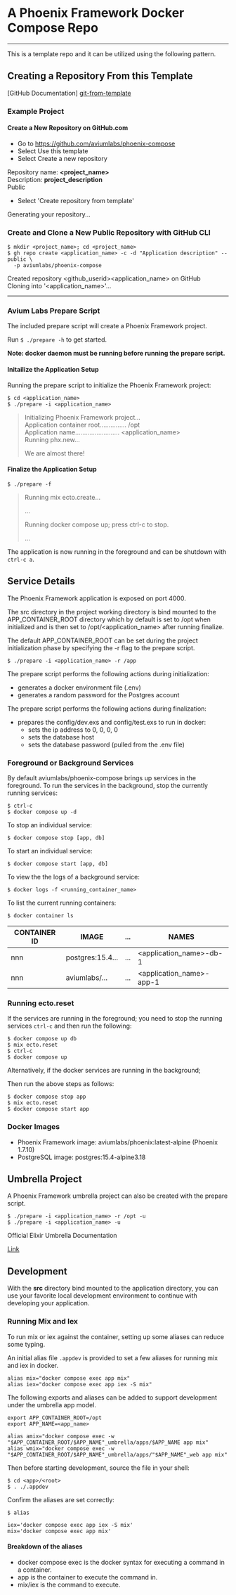 # A Phoenix Framework Docker Compose Repo


---


This is a template repo and it can be utilized using the following pattern. 


## Creating a Repository From this Template


[GitHub Documentation] [git-from-template]


### Example Project

#### Create a New Repository on GitHub.com

- Go to https://github.com/aviumlabs/phoenix-compose
- Select Use this template
- Select Create a new repository

Repository name: __<project_name>__  
Description: __project_description__  
Public  

- Select 'Create repository from template'

Generating your repository...


### Create and Clone a New Public Repository with GitHub CLI


    $ mkdir <project_name>; cd <project_name>
    $ gh repo create <application_name> -c -d "Application description" --public \
      -p aviumlabs/phoenix-compose 


Created repository \<github\_userid\>\<application\_name\>  on GitHub  
Cloning into '\<application\_name\>'...  

---

### Avium Labs Prepare Script


The included prepare script will create a Phoenix Framework project. 

Run `$ ./prepare -h` to get started.


**Note: docker daemon must be running before running the prepare script.**


#### Initailize the Application Setup


Running the prepare script to initialize the Phoenix Framework project:


    $ cd <application_name> 
    $ ./prepare -i <application_name> 

>
> Initializing Phoenix Framework project...  
> Application container root............... /opt  
> Application name......................... \<application\_name>  
> Running phx.new...  
>
> We are almost there!  
>


#### Finalize the Application Setup


    $ ./prepare -f

    
> Running mix ecto.create...  
> 
> ...  
> 
> Running docker compose up; press ctrl-c to stop.  
> 
> ...  
> 


The application is now running in the foreground and can be shutdown 
with `ctrl-c a`.


## Service Details


The Phoenix Framework application is exposed on port 4000. 


The src directory in the project working directory is bind mounted to the 
APP\_CONTAINER\_ROOT directory which by default is set to /opt when initialized 
and is then set to /opt/\<application\_name\> after running finalize.  

The default APP\_CONTAINER\_ROOT can be set during the project initialization 
phase by specifying the -r flag to the prepare script.  

    $ ./prepare -i <application_name> -r /app

The prepare script performs the following actions during initialization:  
- generates a docker environment file (.env)  
- generates a random password for the Postgres account  

The prepare script performs the following actions during finalization:  
- prepares the config/dev.exs and config/test.exs to run in docker:  
  - sets the ip address to 0, 0, 0, 0  
  - sets the database host  
  - sets the database password (pulled from the .env file)  


### Foreground or Background Services


By default aviumlabs/phoenix-compose brings up services in the foreground. To 
run the services in the background, stop the currently running services:

    $ ctrl-c
    $ docker compose up -d
    
To stop an individual service:


    $ docker compose stop [app, db]


To start an individual service:


    $ docker compose start [app, db]


To view the the logs of a background service:


    $ docker logs -f <running_container_name>


To list the current running containers:


    $ docker container ls


| CONTAINER ID   | IMAGE            | ...  | NAMES                        |
|----------------|------------------|------|------------------------------|
| nnn            | postgres:15.4... | ...  | \<application\_name\>-db-1   |
| nnn            | aviumlabs/...    | ...  | \<application\_name\>-app-1  |


### Running ecto.reset


If the services are running in the foreground; you need to stop the running 
services `ctrl-c` and then run the following:


    $ docker compose up db
    $ mix ecto.reset
    $ ctrl-c
    $ docker compose up


Alternatively, if the docker services are running in the background;


Then run the above steps as follows:


    $ docker compose stop app
    $ mix ecto.reset
    $ docker compose start app


### Docker Images


- Phoenix Framework image: aviumlabs/phoenix:latest-alpine (Phoenix 1.7.10)
- PostgreSQL image: postgres:15.4-alpine3.18


## Umbrella Project


A Phoenix Framework umbrella project can also be created with the prepare 
script. 


    $ ./prepare -i <application_name> -r /opt -u
    $ ./prepare -i <application_name> -u


Official Elixir Umbrella Documentation 


[Link](https://elixir-lang.org/getting-started/mix-otp/dependencies-and-umbrella-projects.html)


## Development


With the **src** directory bind mounted to the application directory, you can use 
your favorite local development environment to continue with developing 
your application.


### Running Mix and Iex 


To run mix or iex against the container, setting up some aliases can reduce some 
typing.

An initial alias file `.appdev` is provided to set a few aliases for running 
mix and iex in docker.


    alias mix="docker compose exec app mix"
    alias iex="docker compose exec app iex -S mix"


The following exports and aliases can be added to support development under 
the umbrella app model.


    export APP_CONTAINER_ROOT=/opt
    export APP_NAME=<app_name>

    alias amix="docker compose exec -w "$APP_CONTAINER_ROOT/$APP_NAME"_umbrella/apps/$APP_NAME app mix"
    alias wmix="docker compose exec -w "$APP_CONTAINER_ROOT/$APP_NAME"_umbrella/apps/"$APP_NAME"_web app mix"


Then before starting development, source the file in your shell:


    $ cd <app>/<root>
    $ . ./.appdev
   

Confirm the aliases are set correctly:


    $ alias

    iex='docker compose exec app iex -S mix'
    mix='docker compose exec app mix'


#### Breakdown of the aliases


* docker compose exec is the docker syntax for executing a command in a container.
* app is the container to execute the command in.
* mix/iex is the command to execute.


[git-from-template]: https://docs.github.com/en/repositories/creating-and-managing-repositories/creating-a-repository-from-a-template
